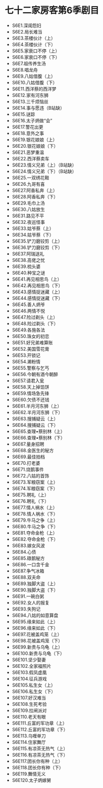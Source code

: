 # 七十二家房客第6季剧目
* S6E1.深闺怨妇
* S6E2.局长难当
* S6E3.茶楼伙计（上）
* S6E4.茶楼伙计（下）
* S6E5.家衰口不停（上）
* S6E6.家衰口不停（下）
* S6E7.祖传养生汤
* S6E8.唱龙舟
* S6E9.八姑借腹（上）
* S6E10.八姑借腹（下）
* S6E11.西洋蔡的西洋梦
* S6E12.家有河东狮
* S6E13.三千烦恼丝
* S6E14.事与愿违（B站缺）
* S6E15.谜踪
* S6E16.太子炳做“会”
* S6E17.警花出更
* S6E18.意外之事
* S6E19.银花娘娘（上）
* S6E20.银花娘娘（下）
* S6E21.恶梦重温
* S6E22.西洋蔡卖车
* S6E23.情义兄弟（上）（B站缺）
* S6E24.情义兄弟（下）（B站缺）
* S6E25.一双绣花鞋
* S6E26.九哥有喜
* S6E27.阿香私奔（上）
* S6E28.阿香私奔（下）
* S6E29.毛巾上汤
* S6E30.八姑放生
* S6E31.路见不平
* S6E32.夜巡怪事
* S6E33.姑爷蔡（上）
* S6E34.姑爷蔡（下）
* S6E35.铲刀磨铰剪（上）
* S6E36.铲刀磨铰剪（下）
* S6E37.阿瑞送礼
* S6E38.高佬之忧
* S6E39.梳头婆
* S6E40.种宝之谜
* S6E41.再见相思鸟（上）
* S6E42.再见相思鸟（下）
* S6E43.感情捉迷藏（上）
* S6E44.感情捉迷藏（下）
* S6E45.善人炳爷
* S6E46.两情不悦
* S6E47.险过剃头（上）
* S6E48.险过剃头（下）
* S6E49.各施各法
* S6E50.珠女的初恋
* S6E51.好兄弟难算账
* S6E52.美国雪花膏
* S6E53.开锁记
* S6E54.濑粉情
* S6E55.警察与乞丐
* S6E56.今朝有酒今朝醉
* S6E57.请君入瓮
* S6E58.天上掉馅饼
* S6E59.情场急先锋
* S6E60.欠债不还钱
* S6E61.半月河东狮（上）
* S6E62.半月河东狮（下）
* S6E63.搜捕疑云（上）
* S6E64.搜捕疑云（下）
* S6E65.查理•蔡别林（上）
* S6E66.查理•蔡别林（下）
* S6E67.量身招聘
* S6E68.金医生的秘方
* S6E69.最佳拍档
* S6E70.打老婆
* S6E71.烧鹅事件
* S6E72.八姑的首饰
* S6E73.军粮窃案（上）
* S6E74.军粮窃案（下）
* S6E75.聘礼（上）
* S6E76.聘礼（下）
* S6E77.情人祸水（上）
* S6E78.情人祸水（下）
* S6E79.牛马之争（上）
* S6E80.牛马之争（下）
* S6E81.夺命金枪（上）
* S6E82.夺命金枪（下）
* S6E83.嫁女风波
* S6E84.心债
* S6E85.碌鹅秘方
* S6E86.一口含千金
* S6E87.争气冰箱
* S6E88.双夫命
* S6E89.独脚大盗（上）
* S6E90.独脚大盗（下）
* S6E91.一碗白粥
* S6E92.女人的报复
* S6E93.失狗记
* S6E94.八姑的如意算盘
* S6E95.缘来如此（上）
* S6E96.缘来如此（下）
* S6E97.花被盖鸡笼（上）
* S6E98.花被盖鸡笼（下）
* S6E99.新贵与乌龟（上）
* S6E100.新贵与乌龟（下）
* S6E101.坚少娶妻
* S6E102.全家福照片
* S6E103.假凤虚凰
* S6E104.征兵游戏
* S6E105.私生女（上）
* S6E106.私生女（下）
* S6E107.好汉难当
* S6E108.生死考验
* S6E109.拉闸派对
* S6E110.老天有眼
* S6E111.丘富的军功章（上）
* S6E112.丘富的军功章（下）
* S6E113.乌喱单刀
* S6E114.住家舞厅
* S6E115.有凉茶无热气（上）
* S6E116.有凉茶无热气（下）
* S6E117.团长你有种（上）
* S6E118.团长你有种（下）
* S6E119.舞情无义
* S6E120.太子炳嫁舅
<!-- 内容基于[闲看蜜蜂由蜜意]整理内容进行二次整理 https://space.bilibili.com/512513078 出处：bilibili -->